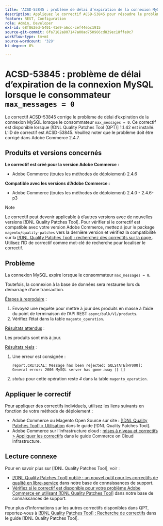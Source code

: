 ```yaml
---
title: 'ACSD-53845 : problème de délai d’expiration de la connexion MySQL lorsque consumer max_messages = 0'
description: Appliquez le correctif ACSD-53845 pour résoudre le problème Adobe Commerce où la connexion MySQL expire lorsque le consommateur `max_messages = 0`.
feature: REST, Configuration
role: Admin, Developer
exl-id: 68f862ed-5401-41e9-a6cc-cef44ebc1915
source-git-commit: 6fa7182a807147a00ad750966cd839ec18ffe0c7
workflow-type: tm+mt
source-wordcount: '329'
ht-degree: 0%

---
```


# ACSD-53845 : problème de délai d’expiration de la connexion MySQL lorsque le consommateur `max_messages = 0`

Le correctif ACSD-53845 corrige le problème de délai d’expiration de la connexion MySQL lorsque le consommateur `max_messages = 0`. Ce correctif est disponible lorsque [!DNL Quality Patches Tool (QPT)] 1.1.42 est installé. L’ID de correctif est ACSD-53845. Veuillez noter que le problème doit être corrigé dans Adobe Commerce 2.4.7.

## Produits et versions concernés

**Le correctif est créé pour la version Adobe Commerce :**

* Adobe Commerce (toutes les méthodes de déploiement) 2.4.6

**Compatible avec les versions d’Adobe Commerce :**

* Adobe Commerce (toutes les méthodes de déploiement) 2.4.0 - 2.4.6-p3

>[!NOTE]
>
>Le correctif peut devenir applicable à d’autres versions avec de nouvelles versions [!DNL Quality Patches Tool]. Pour vérifier si le correctif est compatible avec votre version Adobe Commerce, mettez à jour le package `magento/quality-patches` vers la dernière version et vérifiez la compatibilité sur la [[!DNL Quality Patches Tool] : recherchez des correctifs sur la page ](https://experienceleague.adobe.com/tools/commerce-quality-patches/index.html). Utilisez l’ID de correctif comme mot-clé de recherche pour localiser le correctif.

## Problème

La connexion MySQL expire lorsque le consommateur `max_messages = 0`.

Toutefois, la connexion à la base de données sera restaurée lors du démarrage d’une transaction.

<u>Étapes à reproduire</u> :

1. Envoyez une requête pour mettre à jour des produits en masse à l’aide du point de terminaison de l’API REST `async/bulk/V1/products`.
1. Vérifiez l’état dans la table `magento_operation`.

<u>Résultats attendus</u> :

Les produits sont mis à jour.

<u>Résultats réels</u> :

1. Une erreur est consignée :

   ```
   report.CRITICAL: Message has been rejected: SQLSTATE[HY000]: General error: 2006 MySQL server has gone away [] []
   ```

1. *status* pour cette opération reste *4* dans la table `magento_operation`.

## Appliquer le correctif

Pour appliquer des correctifs individuels, utilisez les liens suivants en fonction de votre méthode de déploiement :

* Adobe Commerce ou Magento Open Source sur site : [[!DNL Quality Patches Tool] > Utilisation](https://experienceleague.adobe.com/docs/commerce-operations/tools/quality-patches-tool/usage.html) dans le guide [!DNL Quality Patches Tool].
* Adobe Commerce sur l’infrastructure cloud : [mises à niveau et correctifs > Appliquer les correctifs](https://experienceleague.adobe.com/docs/commerce-cloud-service/user-guide/develop/upgrade/apply-patches.html) dans le guide Commerce on Cloud Infrastructure.

## Lecture connexe

Pour en savoir plus sur [!DNL Quality Patches Tool], voir :

* [[!DNL Quality Patches Tool] publié : un nouvel outil pour les correctifs de qualité en libre-service](/help/announcements/adobe-commerce-announcements/magento-quality-patches-released-new-tool-to-self-serve-quality-patches.md) dans notre base de connaissances de support.
* [Vérifiez si le correctif est disponible pour votre problème Adobe Commerce en utilisant  [!DNL Quality Patches Tool]](/help/support-tools/patches-available-in-qpt-tool/check-patch-for-magento-issue-with-magento-quality-patches.md) dans notre base de connaissances de support.

Pour plus d&#39;informations sur les autres correctifs disponibles dans QPT, reportez-vous à [[!DNL Quality Patches Tool] : Recherche de correctifs](https://experienceleague.adobe.com/tools/commerce-quality-patches/index.html) dans le guide [!DNL Quality Patches Tool].
